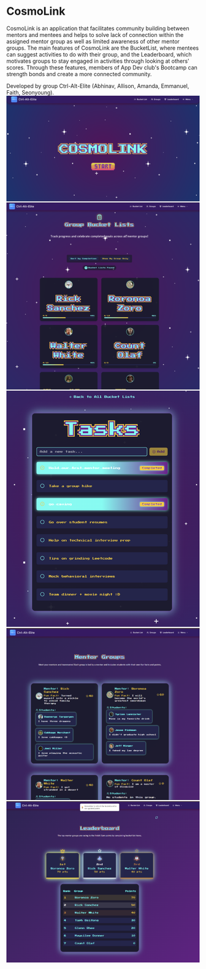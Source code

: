 # CosmoLink
CosmoLink is an application that facilitates community building between mentors and mentees and helps to solve lack of connection within the assigned mentor group as well as limited awareness of other mentor groups. The main features of CosmoLink are the BucketList, where mentees can suggest activities to do with their group, and the Leaderboard, which motivates groups to stay engaged in activities through looking at others' scores. Through these features, members of App Dev club's Bootcamp can strength bonds and create a more connected community.

Developed by group Ctrl-Alt-Elite (Abhinav, Allison, Amanda, Emmanuel, Faith, Seonyoung).
![Screenshot of Cosmolink Homepage](./github_screenshots/home.png)
![Screenshot of Bucketlist UI](./github_screenshots/bucketlist.png)
![Screenshot of Tasks UI](./github_screenshots/tasks.png)
![Screenshot of Groups UI](./github_screenshots/groups.png)
![Screenshot of Leaderboard UI](./github_screenshots/leaderboard.png)
